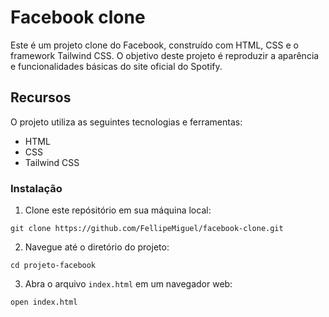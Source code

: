 # Facebook clone

Este é um projeto clone do Facebook, construído com HTML, CSS e o framework Tailwind CSS. O objetivo deste projeto é reproduzir a aparência e funcionalidades básicas do site oficial do Spotify.

## Recursos

O projeto utiliza as seguintes tecnologias e ferramentas:

- HTML
- CSS
- Tailwind CSS

### Instalação

1. Clone este repósitório em sua máquina local:

```
git clone https://github.com/FellipeMiguel/facebook-clone.git
```

2. Navegue até o diretório do projeto:

```
cd projeto-facebook
```

3. Abra o arquivo `index.html` em um navegador web:

```
open index.html
```
